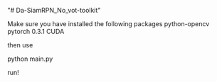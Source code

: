 "# Da-SiamRPN_No_vot-toolkit" 

Make sure you have installed the following packages
python-opencv
pytorch 0.3.1
CUDA

then use 
 
python main.py
 
run!
